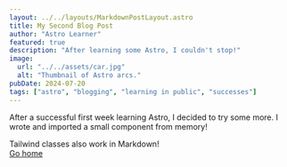 ```yaml
---
layout: ../../layouts/MarkdownPostLayout.astro
title: My Second Blog Post
author: "Astro Learner"
featured: true
description: "After learning some Astro, I couldn't stop!"
image:
  url: "../../assets/car.jpg"
  alt: "Thumbnail of Astro arcs."
pubDate: 2024-07-20
tags: ["astro", "blogging", "learning in public", "successes"]
---
```


After a successful first week learning Astro, I decided to try some more. I wrote and imported a small component from memory!

<div class="grid place-items-center h-screen content-center">
  <div class="py-2 px-4 bg-purple-500 text-white font-semibold rounded-lg shadow-md">
    Tailwind classes also work in Markdown!
  </div>
  <a
    href="/"
    class="p-4 underline hover:text-purple-500 transition-colors ease-in-out duration-200"
  >
    Go home
  </a>
</div>

